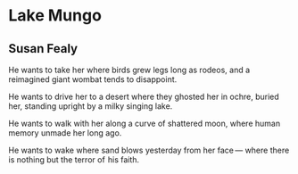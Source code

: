 # Lake Mungo
## Susan Fealy
He wants to take her
where birds grew legs
long as rodeos,
and a reimagined giant
wombat tends to disappoint.

He wants to drive her to a desert
where they ghosted her in ochre,
buried her, standing upright
by a milky singing lake.

He wants to walk with her
along a curve of shattered moon,
where human memory
unmade her long ago.

He wants to wake
where sand blows yesterday
from her face —
where there is nothing
but the terror of  his faith.